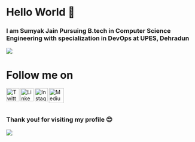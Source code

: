 # Hello World 👋
### I am Sumyak Jain Pursuing B.tech  in Computer Science Engineering with specialization in DevOps at UPES, Dehradun


![](https://github-readme-stats.vercel.app/api?username=Sumyak-Jain&show_icons=true&line_height=30)

# Follow me on
<a href="https://twitter.com/JainSumyak">
  <img align="left" alt="Twitter" width="35px" src="https://i.pinimg.com/originals/ec/41/47/ec41475eafca0883460602acf1b59e82.png" />
</a>

<a href="https://www.linkedin.com/in/sumyak-jain/">
  <img align="left" alt="Linkedin" width="35px" src="https://cdn4.iconfinder.com/data/icons/social-messaging-ui-color-shapes-2-free/128/social-linkedin-circle-512.png" />
</a>

<a href="https://www.instagram.com/gaurav_jain0511/">
  <img align="left" alt="Instagram" width="35px" src="https://i.dlpng.com/static/png/6355924_preview.png" />
</a>

<a href="https://sumyak-jain.medium.com/">
  <img align="left" alt="Medium" width="40px" src="https://cdn4.iconfinder.com/data/icons/social-media-2210/24/Medium-512.png" />
</a>



<br>

<br>

<br>


### Thank you! for visiting my profile :blush:
 <a href="https://github.com/sumyak/github-profile-views-counter">
    <img src="https://komarev.com/ghpvc/?username=Sumyak-Jain">
</a>
